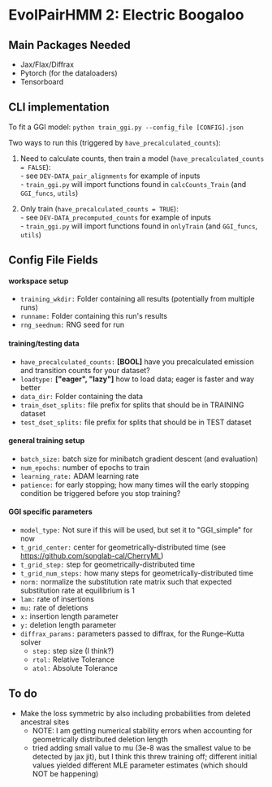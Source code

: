 # EvolPairHMM 2: Electric Boogaloo

## Main Packages Needed
- Jax/Flax/Diffrax
- Pytorch (for the dataloaders)
- Tensorboard


## CLI implementation
To fit a GGI model: `python train_ggi.py --config_file [CONFIG].json`  

Two ways to run this (triggered by `have_precalculated_counts`):
  1. Need to calculate counts, then train a model (`have_precalculated_counts = FALSE`):  
    - see `DEV-DATA_pair_alignments` for example of inputs  
    - `train_ggi.py` will import functions found in `calcCounts_Train` (and `GGI_funcs`, `utils`)

  2. Only train  (`have_precalculated_counts = TRUE`):  
    - see `DEV-DATA_precomputed_counts` for example of inputs  
    - `train_ggi.py` will import functions found in `onlyTrain` (and `GGI_funcs`, `utils`)


## Config File Fields
#### workspace setup
- `training_wkdir:` Folder containing all results (potentially from multiple runs)
- `runname:` Folder containing this run's results
- `rng_seednum:` RNG seed for run

#### training/testing data
- `have_precalculated_counts:` **[BOOL]** have you precalculated emission and transition counts for your dataset?
- `loadtype:`  **["eager", "lazy"]** how to load data; eager is faster and way better
- `data_dir:` Folder containing the data
- `train_dset_splits:` file prefix for splits that should be in TRAINING dataset
- `test_dset_splits:` file prefix for splits that should be in TEST dataset

#### general training setup
- `batch_size:` batch size for minibatch gradient descent (and evaluation)
- `num_epochs:` number of epochs to train
- `learning_rate:` ADAM learning rate
- `patience:` for early stopping; how many times will the early stopping condition be triggered before you stop training?

#### GGI specific parameters
- `model_type:` Not sure if this will be used, but set it to "GGI_simple" for now  
- `t_grid_center:` center for geometrically-distributed time (see https://github.com/songlab-cal/CherryML)
- `t_grid_step:` step for geometrically-distributed time
- `t_grid_num_steps:` how many steps for geometrically-distributed time
- `norm:` normalize the substitution rate matrix such that expected substitution rate at equilibrium is 1
- `lam:` rate of insertions
- `mu:` rate of deletions
- `x:` insertion length parameter
- `y:` deletion length parameter
- `diffrax_params:` parameters passed to diffrax, for the Runge–Kutta solver
  - `step:` step size (I think?)
  - `rtol:` Relative Tolerance
  - `atol:` Absolute Tolerance


## To do
- Make the loss symmetric by also including probabilities from deleted ancestral sites
  - NOTE: I am getting numerical stability errors when accounting for geometrically distributed deletion length
  - tried adding small value to mu (3e-8 was the smallest value to be detected by jax jit), but I think this threw training off; different initial values yielded different MLE parameter estimates (which should NOT be happening)
